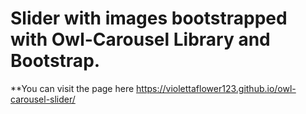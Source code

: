 # Slider with images bootstrapped with Owl-Carousel Library and Bootstrap.
**You can visit the page here https://violettaflower123.github.io/owl-carousel-slider/
